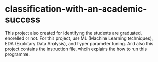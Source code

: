 # classification-with-an-academic-success
This project also created for identifying the students are graduated, enorelled or not. For this project, use ML (Machine Learning techniques), EDA (Explotary Data Analysis), and hyper parameter tuning. And also this project contains the instruction file. whcih explains the how to  run this programme.
